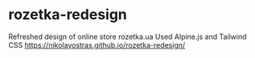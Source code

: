 # rozetka-redesign
Refreshed design of online store rozetka.ua
Used Alpine.js and Tailwind CSS
https://nikolayostras.github.io/rozetka-redesign/
